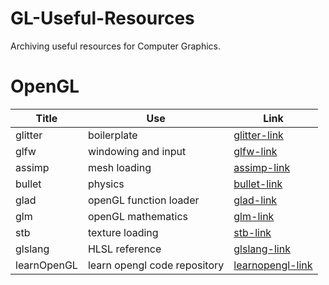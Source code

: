 # GL-Useful-Resources
Archiving useful resources for Computer Graphics.
# OpenGL
|Title|Use|Link|
|---|---|---|
|glitter|boilerplate|[glitter-link][glitter-link]|
|glfw|windowing and input|[glfw-link][glfw-link]|
|assimp|mesh loading|[assimp-link][assimp-link]|
|bullet|physics|[bullet-link][bullet-link]|
|glad|openGL function loader|[glad-link][glad-link]|
|glm|openGL mathematics|[glm-link][glm-link]|
|stb|texture loading|[stb-link][stb-link]|
|glslang|HLSL reference|[glslang-link][glslang-link]|
|learnOpenGL|learn opengl code repository|[learnopengl-link][learnopengl-link]|















[glitter-link]: https://github.com/Polytonic/Glitter
[glfw-link]: https://github.com/glfw/glfw
[assimp-link]: https://github.com/assimp/assimp
[bullet-link]: https://github.com/bulletphysics/bullet3
[glad-link]: https://github.com/Dav1dde/glad
[glm-link]: https://github.com/g-truc/glm
[stb-link]: https://github.com/nothings/stb
[glslang-link]: https://github.com/KhronosGroup/glslang
[learnopengl-link]: https://github.com/JoeyDeVries/LearnOpenGL

